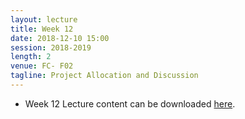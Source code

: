 ```yaml
---
layout: lecture
title: Week 12
date: 2018-12-10 15:00
session: 2018-2019
length: 2
venue: FC- F02
tagline: Project Allocation and Discussion 
---
```


* Week 12 Lecture content can be downloaded [here]().
